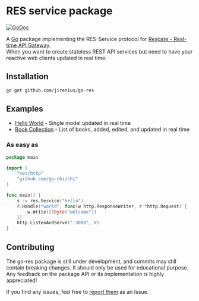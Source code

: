# RES service package

[![GoDoc](https://godoc.org/github.com/jirenius/go-res?status.svg)](http://godoc.org/github.com/jirenius/go-res)

A [Go](http://golang.org) package implementing the RES-Service protocol for [Resgate - Real-time API Gateway](https://github.com/jirenius/resgate).  
When you want to create stateless REST API services but need to have your reactive web clients updated in real time.

## Installation

```bash
go get github.com/jirenius/go-res
```

## Examples

* [Hello World](examples/hello-world/) - Single model updated in real time
* [Book Collection](examples/book-collection/) - List of books, added, edited, and updated in real time

### As easy as

```go
package main

import (
	"net/http"
	"github.com/go-chi/chi"
)

func main() {
	s := res.Service("hello")
	r.Handle("world", func(w http.ResponseWriter, r *http.Request) {
		w.Write([]byte("welcome"))
	})
	http.ListenAndServe(":3000", r)
}
```

## Contributing

The go-res package is still under development, and commits may still contain breaking changes. It should only be used for educational purpose. Any feedback on the package API or its implementation is highly appreciated!

If you find any issues, feel free to [report them](https://github.com/jirenius/go-res/issues/new) as an Issue.

